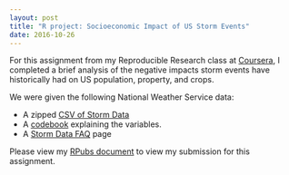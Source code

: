 ```yaml
---
layout: post
title: "R project: Socioeconomic Impact of US Storm Events"
date: 2016-10-26
---
```


For this assignment from my Reproducible Research class at [Coursera](https://www.coursera.org), I completed a brief 
analysis of the negative impacts storm events have historically had on US population, property, and crops.


We were given the following National Weather Service data:
- A zipped [CSV of Storm Data](https://github.com/kairstenfay/kairstenfay.github.io/blob/master/_posts/R-projects/repdata%2Fdata%2FStormData.csv.bz2)
- A [codebook](https://github.com/kairstenfay/kairstenfay.github.io/blob/master/_posts/R-projects/NWS_Storm_data_documentation.pdf) explaining the variables.
- A [Storm Data FAQ](https://github.com/kairstenfay/kairstenfay.github.io/blob/master/_posts/R-projects/National_Climatic_Data_Center_Storm_Events_FAQ.pdf) page


Please view my [RPubs document](http://rpubs.com/kafay/Storm-events-US-Socioeconomic-Impact)
to view my submission for this assignment.


